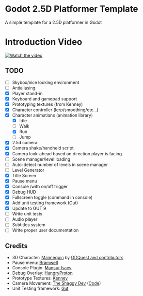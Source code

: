 # Godot 2.5D Platformer Template
A simple template for a 2.5D platformer in Godot

# Introduction Video
[![Watch the video](https://img.youtube.com/vi/GEiaz6Nn7-0/maxresdefault.jpg)](https://youtu.be/GEiaz6Nn7-0)

## TODO

- [ ] Skybox/nice looking environment 
- [ ] Antialiasing
- [x] Player stand-in 
- [x] Keyboard and gamepad support
- [x] Prototyping textures (from Kenney)
- [x] Character controller (lerp/smoothing/etc...)
- [x] Character animations (animation library)
	- [x] Idle
	- [ ] Walk
	- [x] Run
	- [ ] Jump
- [x] 2.5d camera 
- [x] Camera shake/handheld script
- [x] Camera look-ahead based on direction player is facing
- [ ] Scene manager/level loading
- [ ] Auto-detect number of levels in scene manager
- [ ] Level Generator
- [x] Title Screen
- [x] Pause menu
- [x] Console /with on/off trigger
- [x] Debug HUD
- [x] Fullscreen toggle (command in console)
- [x] Add unit testing framework (Gut)
- [x] Update to GUT 9
- [ ] Write unit tests
- [ ] Audio player
- [ ] Subtitles system
- [ ] Write proper user documentation

## Credits

- 3D Character: [Mannequin](https://github.com/GDQuest/godot-3d-mannequin) by [GDQuest and contributors](https://www.gdquest.com/)
- Pause menu: [Bramwell](https://youtu.be/9dlNkB-QK3c)
- Console Plugin: [Mansur Isaev](https://github.com/4d49/godot-console)
- Debug Overlay: [HungryProton](https://github.com/HungryProton/monitor_overlay)
- Prototype Textures: [Kenney](www.kenney.nl)
- Camera Movement: [The Shaggy Dev](https://youtu.be/RVtcnkuNUIk) ([Code](https://github.com/theshaggydev/the-shaggy-dev-projects/tree/main/projects/godot-3/screen-shake))
- Unit Testing framework: [Gut](https://github.com/bitwes/Gut)

 
